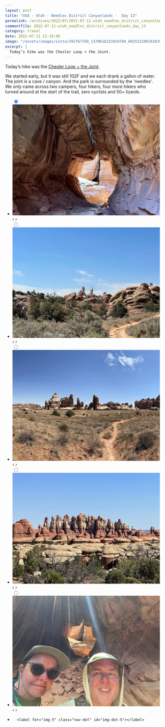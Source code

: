 ```yaml
---
layout: post
title: "USA - Utah - Needles District Canyonlands -  Day 13"
permalink: /archives/2022/07/2022-07-11-utah_needles_district_canyonlands_day_13.html
commentfile: 2022-07-11-utah_needles_district_canyonlands_day_13
category: travel
date: 2022-07-11 12:18:00
image: "/assets/images/insta/292767769_1370616333459784_6925321001928399131_n_17943579206140800.jpg"
excerpt: |
  Today’s hike was the Chesler Loop + the Joint.
---
```


Today’s hike was the [Chesler Loop + the Joint](https://www.alltrails.com/en-gb/trail/us/utah/chesler-park-loop-trail-with-the-joint-druid-arch).

We started early, but it was still 102F and we each drank a gallon of water. The joint is a cave / canyon. And the park is surrounded by the 'needles'. We only came across two campers, four hikers, four more hikers who turned around at the start of the trail, zero cyclists and 50+ lizards.

<ul class="slides">
    <input type="radio" name="radio-btn" id="img-1" checked="checked" />
    <li class="slide-container">
        <div class="slide">
          <a href="/assets/images/insta/293020736_572531517590412_299054824579614500_n_17952073279969957.jpg"><img src="/assets/images/insta/293020736_572531517590412_299054824579614500_n_17952073279969957.jpg" /></a>
        </div>
    <div class="nav">
      <label for="img-5" class="prev">&#x2039;</label>
      <label for="img-2" class="next">&#x203a;</label>
    </div>
    </li>
        <input type="radio" name="radio-btn" id="img-2"  />
    <li class="slide-container">
        <div class="slide">
          <a href="/assets/images/insta/292933351_526886722516056_3338583717230734506_n_18300298126065106.jpg"><img src="/assets/images/insta/292933351_526886722516056_3338583717230734506_n_18300298126065106.jpg" /></a>
        </div>
    <div class="nav">
      <label for="img-1" class="prev">&#x2039;</label>
      <label for="img-3" class="next">&#x203a;</label>
    </div>
    </li>
        <input type="radio" name="radio-btn" id="img-3"  />
    <li class="slide-container">
        <div class="slide">
          <a href="/assets/images/insta/293354707_981721665852455_9004580388131129262_n_17910224846601930.jpg"><img src="/assets/images/insta/293354707_981721665852455_9004580388131129262_n_17910224846601930.jpg" /></a>
        </div>
    <div class="nav">
      <label for="img-2" class="prev">&#x2039;</label>
      <label for="img-4" class="next">&#x203a;</label>
    </div>
    </li>
        <input type="radio" name="radio-btn" id="img-4"  />
    <li class="slide-container">
        <div class="slide">
          <a href="/assets/images/insta/292820539_728469698450703_2199065478098150702_n_18226442629125983.jpg"><img src="/assets/images/insta/292820539_728469698450703_2199065478098150702_n_18226442629125983.jpg" /></a>
        </div>
    <div class="nav">
      <label for="img-3" class="prev">&#x2039;</label>
      <label for="img-5" class="next">&#x203a;</label>
    </div>
    </li>
    <input type="radio" name="radio-btn" id="img-5" />
    <li class="slide-container">
        <div class="slide">
          <a href="/assets/images/insta/292767769_1370616333459784_6925321001928399131_n_17943579206140800.jpg"><img src="/assets/images/insta/292767769_1370616333459784_6925321001928399131_n_17943579206140800.jpg" /></a>
        </div>
    <div class="nav">
      <label for="img-4" class="prev">&#x2039;</label>
      <label for="img-1" class="next">&#x203a;</label>
    </div>
    </li>
<li class="nav-dots">
      <label for="img-1" class="nav-dot" id="img-dot-1"></label>
      <label for="img-2" class="nav-dot" id="img-dot-2"></label>
      <label for="img-3" class="nav-dot" id="img-dot-3"></label>
      <label for="img-4" class="nav-dot" id="img-dot-4"></label>

      <label for="img-5" class="nav-dot" id="img-dot-5"></label>

</li>
</ul>
